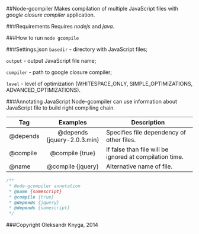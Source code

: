 ##Node-gcompiler
Makes compilation of multiple JavaScript files with *google closure compiler* application.

###Requirements
Requires *nodejs* and *java*.

###How to run
`node gcompile`

###Settings.json
`basedir` - directory with JavaScript files;

`output` - output JavaScript file name;

`compiler` - path to google closure compiler;

`level` - level of optimization (WHITESPACE_ONLY, SIMPLE_OPTIMIZATIONS, ADVANCED_OPTIMIZATIONS).

###Annotating JavaScript
Node-gcompiler can use information about JavaScript file to build right compiling chain.

| Tag        | Examples           | Description  |
| ------------- |:-------------:| -----|
| @depends     | @depends {jquery-2.0.3.min} | Specifies file dependency of other files. |
| @compile | @compile {true}      |    If false than file will be ignored at compilation time. |
| @name      | @compile {jquery}     |   Alternative name of file. |

```javascript
/**
 * Node-gcompiler annotation
 * @name {somescript}
 * @compile {true}
 * @depends {jquery}
 * @depends {somescript}
 */
```

###Copyright
Oleksandr Knyga, 2014
